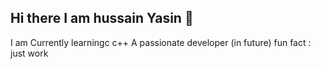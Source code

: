 ## Hi there I am hussain Yasin 👋
I am Currently learningc c++
A passionate developer (in future)
  fun fact : just work

